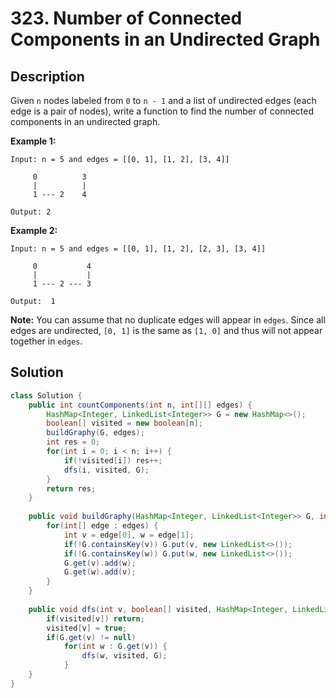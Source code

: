 # 323. Number of Connected Components in an Undirected Graph

## Description

Given `n` nodes labeled from `0` to `n - 1` and a list of undirected edges (each edge is a pair of nodes), write a function to find the number of connected components in an undirected graph.

**Example 1:**

```
Input: n = 5 and edges = [[0, 1], [1, 2], [3, 4]]

     0          3
     |          |
     1 --- 2    4 

Output: 2
```

**Example 2:**

```
Input: n = 5 and edges = [[0, 1], [1, 2], [2, 3], [3, 4]]

     0           4
     |           |
     1 --- 2 --- 3

Output:  1
```

**Note:**
You can assume that no duplicate edges will appear in `edges`. Since all edges are undirected, `[0, 1]` is the same as `[1, 0]` and thus will not appear together in `edges`.

## Solution

```java
class Solution {
    public int countComponents(int n, int[][] edges) {
        HashMap<Integer, LinkedList<Integer>> G = new HashMap<>();
        boolean[] visited = new boolean[n];
        buildGraphy(G, edges);
        int res = 0;
        for(int i = 0; i < n; i++) {
            if(!visited[i]) res++;
            dfs(i, visited, G);
        }
        return res;
    }
    
    public void buildGraphy(HashMap<Integer, LinkedList<Integer>> G, int[][] edges) {
        for(int[] edge : edges) {
            int v = edge[0], w = edge[1];
            if(!G.containsKey(v)) G.put(v, new LinkedList<>());
            if(!G.containsKey(w)) G.put(w, new LinkedList<>());
            G.get(v).add(w);
            G.get(w).add(v);
        }
    }
    
    public void dfs(int v, boolean[] visited, HashMap<Integer, LinkedList<Integer>> G) {
        if(visited[v]) return;
        visited[v] = true;
        if(G.get(v) != null)
            for(int w : G.get(v)) {
                dfs(w, visited, G);
            }
    }
}
```

